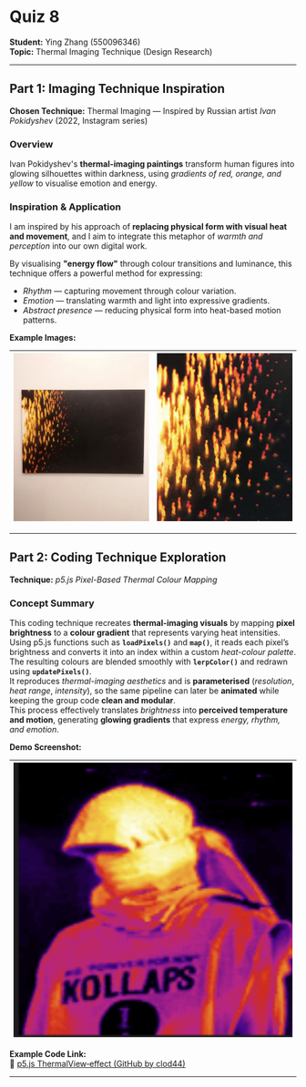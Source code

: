 # Quiz 8 
**Student:** Ying Zhang (550096346)
<br>**Topic:** Thermal Imaging Technique (Design Research)

---

## Part 1: Imaging Technique Inspiration  
**Chosen Technique:** Thermal Imaging — Inspired by Russian artist *Ivan Pokidyshev* (2022, Instagram series)

### Overview
Ivan Pokidyshev's **thermal-imaging paintings** transform human figures into glowing silhouettes within darkness, using *gradients of red, orange, and yellow* to visualise emotion and energy.

### Inspiration & Application
I am inspired by his approach of **replacing physical form with visual heat and movement**, and I aim to integrate this metaphor of *warmth and perception* into our own digital work.


By visualising **"energy flow"** through colour transitions and luminance, this technique offers a powerful method for expressing:

- *Rhythm* — capturing movement through colour variation.  
- *Emotion* — translating warmth and light into expressive gradients.  
- *Abstract presence* — reducing physical form into heat-based motion patterns.  
  

**Example Images:**

| ![Gallery installation view](readmeImages/IMG_6477.jpg)| ![Thermal artwork detail](readmeImages/IMG_6475.jpg)  |
|:------------------------------------:|:------------------------------------:|
---

## Part 2: Coding Technique Exploration  
**Technique:** *p5.js Pixel-Based Thermal Colour Mapping*

### Concept Summary
This coding technique recreates **thermal-imaging visuals** by mapping **pixel brightness** to a **colour gradient** that represents varying heat intensities.  
Using p5.js functions such as **`loadPixels()`** and **`map()`**, it reads each pixel’s brightness and converts it into an index within a custom *heat-colour palette*.  
The resulting colours are blended smoothly with **`lerpColor()`** and redrawn using **`updatePixels()`**.  
It reproduces *thermal-imaging aesthetics* and is **parameterised** (*resolution*, *heat range*, *intensity*), so the same pipeline can later be **animated** while keeping the group code **clean and modular**.  
This process effectively translates *brightness* into **perceived temperature and motion**, generating **glowing gradients** that express *energy, rhythm, and emotion*.  


**Demo Screenshot:**  

 ![After (Thermal Render)](readmeImages/after_render.png) |
|:---------------------------------------------------------:|

**Example Code Link:**  
🔗 [p5.js ThermalView‑effect (GitHub by clod44)](https://github.com/clod44/ThermalView-effect-p5js)


---
